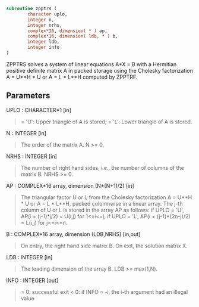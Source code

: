 ```fortran
subroutine zpptrs (
        character uplo,
        integer n,
        integer nrhs,
        complex*16, dimension( * ) ap,
        complex*16, dimension( ldb, * ) b,
        integer ldb,
        integer info
)
```

ZPPTRS solves a system of linear equations A\*X = B with a Hermitian
positive definite matrix A in packed storage using the Cholesky
factorization A = U\*\*H \* U or A = L \* L\*\*H computed by ZPPTRF.

## Parameters
UPLO : CHARACTER\*1 [in]
> = 'U':  Upper triangle of A is stored;
> = 'L':  Lower triangle of A is stored.

N : INTEGER [in]
> The order of the matrix A.  N >= 0.

NRHS : INTEGER [in]
> The number of right hand sides, i.e., the number of columns
> of the matrix B.  NRHS >= 0.

AP : COMPLEX\*16 array, dimension (N\*(N+1)/2) [in]
> The triangular factor U or L from the Cholesky factorization
> A = U\*\*H \* U or A = L \* L\*\*H, packed columnwise in a linear
> array.  The j-th column of U or L is stored in the array AP
> as follows:
> if UPLO = 'U', AP(i + (j-1)\*j/2) = U(i,j) for 1<=i<=j;
> if UPLO = 'L', AP(i + (j-1)\*(2n-j)/2) = L(i,j) for j<=i<=n.

B : COMPLEX\*16 array, dimension (LDB,NRHS) [in,out]
> On entry, the right hand side matrix B.
> On exit, the solution matrix X.

LDB : INTEGER [in]
> The leading dimension of the array B.  LDB >= max(1,N).

INFO : INTEGER [out]
> = 0:  successful exit
> < 0:  if INFO = -i, the i-th argument had an illegal value
